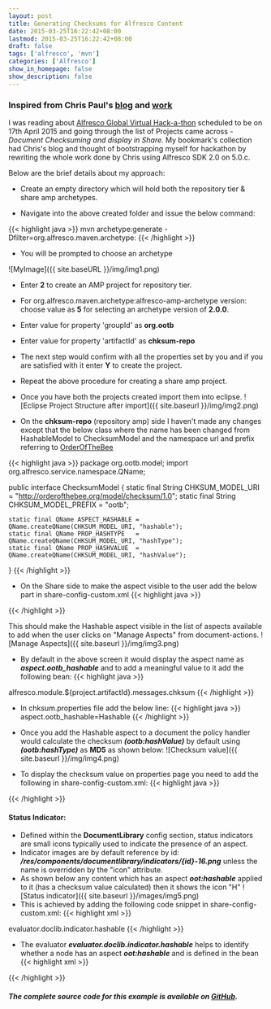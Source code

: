 ```yaml
---
layout: post
title: Generating Checksums for Alfresco Content
date: 2015-03-25T16:22:42+08:00
lastmod: 2015-03-25T16:22:42+08:00
draft: false
tags: ['alfresco', 'mvn']
categories: ['Alfresco']
show_in_homepage: false
show_description: false
---
```

### Inspired from Chris Paul's [blog](http://blog.productivist.com/2011/11/21/generate-checksums-for-alfresco-content/) and [work](https://github.com/cmpaul/hashable)

I was reading about [Alfresco Global Virtual Hack-a-thon](https://wiki.alfresco.com/wiki/Projects_and_Teams_Global_Virtual_Hack-a-thon_2015) scheduled to be on 17th April 2015 and going through the list of Projects came across - *Document Checksuming and display in Share.* My bookmark's collection had Chris's blog and thought of bootstrapping myself for hackathon by rewriting the whole work done by Chris using Alfresco SDK 2.0 on 5.0.c.

Below are the brief details about my approach:

* Create an empty directory which will hold both the repository tier & share amp archetypes.

* Navigate into the above created folder and issue the below command: 

{{< highlight java >}}
    mvn archetype:generate -Dfilter=org.alfresco.maven.archetype:
{{< /highlight >}}

* You will be prompted to choose an archetype
    
 ![MyImage]({{ site.baseURL }}/img/img1.png)

* Enter **2** to create an AMP project for repository tier.
* For org.alfresco.maven.archetype:alfresco-amp-archetype version: choose value as **5** for selecting an archetype version of **2.0.0**.
* Enter value for property 'groupId' as **org.ootb**
* Enter value for property 'artifactId' as **chksum-repo**
* The next step would confirm with all the properties set by you and if you are satisfied with it enter **Y** to create the project.
* Repeat the above procedure for creating a share amp project.
* Once you have both the projects created import them into eclipse.
 ![Eclipse Project Structure after import]({{ site.baseurl }}/img/img2.png)

* On the **chksum-repo** (repository amp) side I haven't made any changes except that the below class where the name has been changed from HashableModel to ChecksumModel and the namespace url and prefix referring to [OrderOfTheBee](http://orderofthebee.org/)

{{< highlight java >}}
package org.ootb.model;
import org.alfresco.service.namespace.QName;

public interface ChecksumModel {
    static final String CHKSUM_MODEL_URI    = "http://orderofthebee.org/model/checksum/1.0";
    static final String CHKSUM_MODEL_PREFIX = "ootb";
    
    static final QName ASPECT_HASHABLE = QName.createQName(CHKSUM_MODEL_URI, "hashable");
    static final QName PROP_HASHTYPE   = QName.createQName(CHKSUM_MODEL_URI, "hashType");
    static final QName PROP_HASHVALUE  = QName.createQName(CHKSUM_MODEL_URI, "hashValue");
}
{{< /highlight >}}

* On the Share side to make the aspect visible to the user add the below part in share-config-custom.xml
{{< highlight java >}}
<config evaluator="string-compare" condition="DocumentLibrary" replace="true">
 <aspects>
     <!-- Aspects that a user can see -->
     <visible>
        <aspect name="ootb:hashable" />
     </visible>
 </aspects>
</config>
{{< /highlight >}}

This should make the Hashable aspect visible in the list of aspects available to add when the user clicks on "Manage Aspects" from document-actions.
![Manage Aspects]({{ site.baseurl }}/img/img3.png)

* By default in the above screen it would display the aspect name as ***aspect.ootb_hashable*** and to add a meaningful value to it add the following bean:
{{< highlight java >}}
<bean id="ootb.custom.resources" class="org.springframework.extensions.surf.util.ResourceBundleBootstrapComponent">
  <property name="resourceBundles">
     <list>
        <value>alfresco.module.${project.artifactId}.messages.chksum</value>
     </list>
  </property>
</bean>
{{< /highlight >}}

* In chksum.properties file add the below line:
{{< highlight java >}}
    aspect.ootb_hashable=Hashable
{{< /highlight >}}

* Once you add the Hashable aspect to a document the policy handler would calculate the checksum ***(ootb:hashValue)***  by default using ***(ootb:hashType)*** as **MD5** as shown below:
![Checksum value]({{ site.baseurl }}/img/img4.png)

* To display the checksum value on properties page you need to add the following in share-config-custom.xml:
{{< highlight java >}}
<!-- Display the Hashable properties -->
<config evaluator="node-type" condition="cm:content">
    <forms>
        <form>
            <field-visibility>
                <show id="ootb:hashType" />
                <show id="ootb:hashValue" />
            </field-visibility>
            <appearance>
                <field id="ootb:hashValue" read-only="true" />
            </appearance>
        </form>
    </forms>
</config>
{{< /highlight >}}

#### Status Indicator: 

* Defined within the **DocumentLibrary** config section, status indicators are small icons typically used to indicate the presence of an aspect.
* Indicator images are by default reference by id: ***/res/components/documentlibrary/indicators/{id}-16.png*** unless the name is overridden by the "icon" attribute.
* As shown below any content which has an aspect ***oot:hashable*** applied to it (has a checksum value calculated) then it shows the icon "H"
![Status indicator]({{ site.baseurl }}/images/img5.png)
* This is achieved by adding the following code snippet in share-config-custom.xml:
{{< highlight xml >}}
<indicators>
    <indicator id="hashable" index="10" icon="hashable-16.png">
        <evaluator>evaluator.doclib.indicator.hashable</evaluator>
    </indicator>
</indicators>
{{< /highlight >}}

* The evaluator ***evaluator.doclib.indicator.hashable*** helps to identify whether a node has an aspect ***oot:hashable*** and is defined in the bean
{{< highlight xml >}}
<bean id="evaluator.doclib.indicator.hashable" class="org.ootb.web.evaluator.doclib.indicator.ChecksumEvaluator">
</bean>
{{< /highlight >}}

##### The complete source code for this example is available on [GitHub](https://github.com/sujaypillai/alfchecksum).
